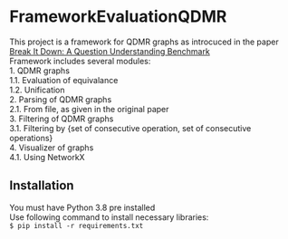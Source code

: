 # FrameworkEvaluationQDMR
This project is a framework for QDMR graphs as introcuced in the paper [Break It Down: A Question Understanding Benchmark](https://arxiv.org/abs/2001.11770)
<br />Framework includes several modules:
<br />1. QDMR graphs
<br />1.1. Evaluation of equivalance
<br />1.2. Unification
<br />2. Parsing of QDMR graphs
<br />2.1. From file, as given in the original paper
<br />3. Filtering of QDMR graphs
<br />3.1. Filtering by {set of consecutive operation, set of consecutive operations}
<br />4. Visualizer of graphs
<br />4.1. Using NetworkX
<br />
## Installation
You must have Python 3.8 pre installed
<br />Use following command to install necessary libraries:
<br />```$ pip install -r requirements.txt```
